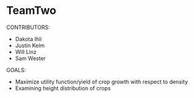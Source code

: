 # TeamTwo

CONTRIBUTORS:
 - Dakota Ihli
 - Justin Kelm
 - Will Linz
 - Sam Wester

GOALS:
 - Maximize utility function/yield of crop growth with respect to density
 - Examining height distribution of crops
